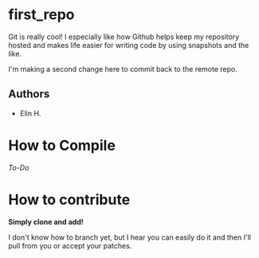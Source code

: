 # first_repo

Git is really cool! I especially like how Github helps keep my 
repository hosted and makes life easier for writing code by using 
snapshots and the like.

I'm making a second change here to commit back to the remote repo.

## Authors
- Elin H.

# How to Compile

_To-Do_

# How to contribute

__Simply clone and add!__

I don't know how to branch yet, but I hear you can easily do it and 
then I'll pull from you or accept your patches.
